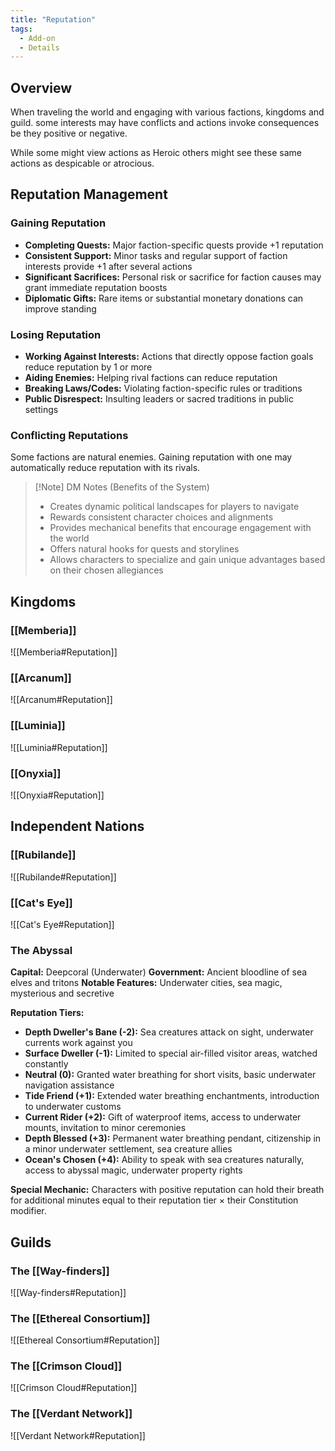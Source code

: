 ```yaml
---
title: "Reputation"
tags:
  - Add-on
  - Details
---
```

## Overview
When traveling the world and engaging with various factions, kingdoms and guild. some interests may have conflicts and actions invoke consequences be they positive or negative. 

While some might view actions as Heroic others might see these same actions as despicable or atrocious.

## Reputation Management

### Gaining Reputation

- **Completing Quests:** Major faction-specific quests provide +1 reputation
- **Consistent Support:** Minor tasks and regular support of faction interests provide +1 after several actions
- **Significant Sacrifices:** Personal risk or sacrifice for faction causes may grant immediate reputation boosts
- **Diplomatic Gifts:** Rare items or substantial monetary donations can improve standing

### Losing Reputation

- **Working Against Interests:** Actions that directly oppose faction goals reduce reputation by 1 or more
- **Aiding Enemies:** Helping rival factions can reduce reputation
- **Breaking Laws/Codes:** Violating faction-specific rules or traditions
- **Public Disrespect:** Insulting leaders or sacred traditions in public settings

### Conflicting Reputations

Some factions are natural enemies. Gaining reputation with one may automatically reduce reputation with its rivals.

> [!Note] DM Notes (Benefits of the System)
> - Creates dynamic political landscapes for players to navigate
> - Rewards consistent character choices and alignments
> - Provides mechanical benefits that encourage engagement with the world
> - Offers natural hooks for quests and storylines
> - Allows characters to specialize and gain unique advantages based on their chosen allegiances

## Kingdoms

### [[Memberia]] 

![[Memberia#Reputation]]

### [[Arcanum]]

![[Arcanum#Reputation]]

### [[Luminia]]

![[Luminia#Reputation]]

### [[Onyxia]]

![[Onyxia#Reputation]]

## Independent Nations

### [[Rubilande]]

![[Rubilande#Reputation]]

### [[Cat's Eye]]

![[Cat's Eye#Reputation]]

### The Abyssal

**Capital:** Deepcoral (Underwater) 
**Government:** Ancient bloodline of sea elves and tritons 
**Notable Features:** Underwater cities, sea magic, mysterious and secretive

**Reputation Tiers:**

- **Depth Dweller's Bane (-2):** Sea creatures attack on sight, underwater currents work against you
- **Surface Dweller (-1):** Limited to special air-filled visitor areas, watched constantly
- **Neutral (0):** Granted water breathing for short visits, basic underwater navigation assistance
- **Tide Friend (+1):** Extended water breathing enchantments, introduction to underwater customs
- **Current Rider (+2):** Gift of waterproof items, access to underwater mounts, invitation to minor ceremonies
- **Depth Blessed (+3):** Permanent water breathing pendant, citizenship in a minor underwater settlement, sea creature allies
- **Ocean's Chosen (+4):** Ability to speak with sea creatures naturally, access to abyssal magic, underwater property rights

**Special Mechanic:** Characters with positive reputation can hold their breath for additional minutes equal to their reputation tier × their Constitution modifier.

## Guilds

### The [[Way-finders]]

![[Way-finders#Reputation]]

### The [[Ethereal Consortium]]

![[Ethereal Consortium#Reputation]]

### The [[Crimson Cloud]]

![[Crimson Cloud#Reputation]]

### The [[Verdant Network]]

![[Verdant Network#Reputation]]

